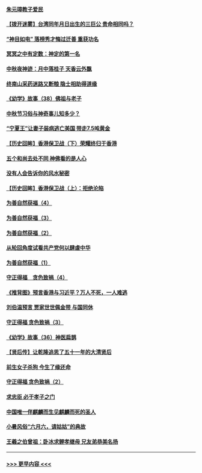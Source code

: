 #### [朱元璋教子爱民](../pages/prog647/a102664658.md?t=09141733) 
#### [【拨开迷雾】台湾同年月日出生的三巨公 贵命相同吗？](../pages/prog647/a102664649.md?t=09141733) 
#### [“神目如电” 落榜秀才悔过迁善 重获功名](../pages/prog647/a102663955.md?t=09141733) 
#### [冥冥之中有定数：神定的第一名](../pages/prog647/a102663946.md?t=09141733) 
#### [中秋夜神迹：月中落桂子 天香云外飘](../pages/prog647/a102663685.md?t=09141733) 
#### [终南山采药迷路又断粮 隐士相助得道缘](../pages/prog647/a102662478.md?t=09141733) 
#### [《幼学》故事（38）佛祖与老子](../pages/prog647/a102662471.md?t=09141733) 
#### [中秋节习俗与神奇事儿知多少？](../pages/prog647/a102661624.md?t=09141733) 
#### [“宁夏王”让妻子装病逃亡美国 带走7.5吨黄金](../pages/prog647/a102661545.md?t=09141733) 
#### [【历史回眸】香港保卫战（下）荣耀终归于香港](../pages/prog647/a102660804.md?t=09141733) 
#### [五个和尚去处不同 神佛看的是人心](../pages/prog647/a102660535.md?t=09141733) 
#### [没有人会告诉你的风水秘密](../pages/prog647/a102660510.md?t=09141733) 
#### [【历史回眸】香港保卫战（上）：拒绝沦陷](../pages/prog647/a102659839.md?t=09141733) 
#### [为善自然获福（4）](../pages/prog647/a102659086.md?t=09141733) 
#### [为善自然获福（3）](../pages/prog647/a102658405.md?t=09141733) 
#### [为善自然获福（2）](../pages/prog647/a102658399.md?t=09141733) 
#### [从轮回角度试看共产党何以肆虐中华](../pages/prog647/a102610236.md?t=09141733) 
#### [为善自然获福（1）](../pages/prog647/a102655298.md?t=09141733) 
#### [守正得福　贪色致祸（4）](../pages/prog647/a102655285.md?t=09141733) 
#### [《推背图》预言香港与习近平？万人不死，一人难逃](../pages/prog647/a102655091.md?t=09141733) 
#### [刘伯温预言 贾家世世佩金带 与国同休](../pages/prog647/a102653765.md?t=09141733) 
#### [守正得福 贪色致祸（3）](../pages/prog647/a102653056.md?t=09141733) 
#### [《幼学》故事（36）神医扁鹊](../pages/prog647/a102652976.md?t=09141733) 
#### [【贤后传】让乾隆追思了五十一年的大清贤后](../pages/prog647/a102652306.md?t=09141733) 
#### [前生女子杀狗 今生了缘还命](../pages/prog647/a102652298.md?t=09141733) 
#### [守正得福 贪色致祸（2）](../pages/prog647/a102651620.md?t=09141733) 
#### [求忠臣 必于孝子之门](../pages/prog647/a102651615.md?t=09141733) 
#### [中国唯一伴麒麟而生见麒麟而死的圣人](../pages/prog647/a102613422.md?t=09141733) 
#### [小暑风俗“六月六，请姑姑”的典故](../pages/prog647/a102616082.md?t=09141733) 
#### [王羲之伯曾祖：卧冰求鲤孝继母  兄友弟恭美名扬](../pages/prog647/a102615321.md?t=09141733) 

----
#### [ >>> 更早内容 <<< ](../indexes/prog647-earlier.md)
